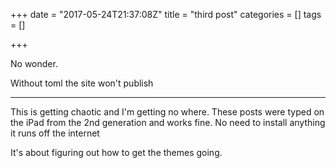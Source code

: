 +++
date = "2017-05-24T21:37:08Z"
title = "third post"
categories = []
tags = []

+++
No wonder. 

Without toml the site won't publish

---

This is getting chaotic and I'm getting no where. These posts were typed on the iPad from the 2nd generation and works fine. No need to install anything  it runs off the internet  

It's about figuring out how to get the themes going.
